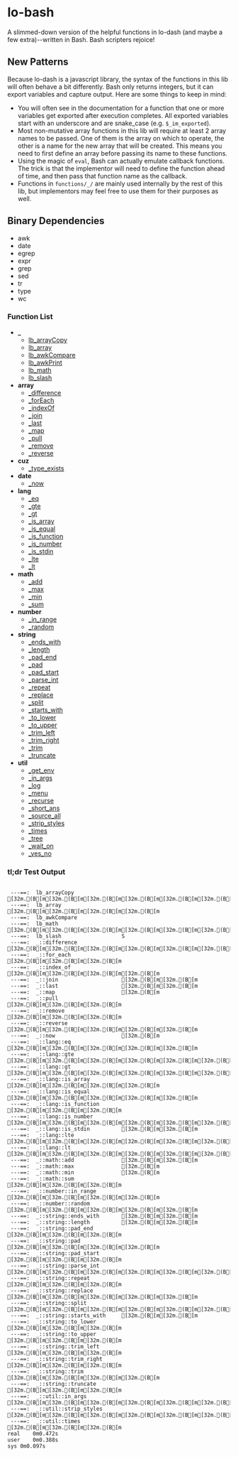 # lo-bash
A slimmed-down version of the helpful functions in lo-dash (and maybe a few extra)--written in Bash. Bash scripters rejoice!


New Patterns
------------

Because lo-dash is a javascript library, the syntax of the functions in this lib will often behave a bit differently. Bash only returns integers, but it can export variables and capture output. Here are some things to keep in mind:

- You will often see in the documentation for a function that one or more variables get exported after execution completes. All exported variables start with an underscore and are snake_case (e.g. `$_im_exported`).
- Most non-mutative array functions in this lib will require at least 2 array names to be passed. One of them is the array on which to operate, the other is a name for the new array that will be created. This means you need to first define an array before passing its name to these functions.
- Using the magic of `eval`, Bash can actually emulate callback functions. The trick is that the implementor will need to define the function ahead of time, and then pass that function name as the callback.
- Functions in `functions/_/` are mainly used internally by the rest of this lib, but implementors may feel free to use them for their purposes as well.


Binary Dependencies
-------------------
- awk
- date
- egrep
- expr
- grep
- sed
- tr
- type
- wc


### Function List

- **_**
  - [lb_arrayCopy](https://github.com/Smolations/lo-bash/blob/master/functions/_/lb_arrayCopy.sh)
  - [lb_array](https://github.com/Smolations/lo-bash/blob/master/functions/_/lb_array.sh)
  - [lb_awkCompare](https://github.com/Smolations/lo-bash/blob/master/functions/_/lb_awkCompare.sh)
  - [lb_awkPrint](https://github.com/Smolations/lo-bash/blob/master/functions/_/lb_awkPrint.sh)
  - [lb_math](https://github.com/Smolations/lo-bash/blob/master/functions/_/lb_math.sh)
  - [lb_slash](https://github.com/Smolations/lo-bash/blob/master/functions/_/lb_slash.sh)
- **array**
  - [_difference](https://github.com/Smolations/lo-bash/blob/master/functions/array/difference.sh)
  - [_forEach](https://github.com/Smolations/lo-bash/blob/master/functions/array/forEach.sh)
  - [_indexOf](https://github.com/Smolations/lo-bash/blob/master/functions/array/indexOf.sh)
  - [_join](https://github.com/Smolations/lo-bash/blob/master/functions/array/join.sh)
  - [_last](https://github.com/Smolations/lo-bash/blob/master/functions/array/last.sh)
  - [_map](https://github.com/Smolations/lo-bash/blob/master/functions/array/map.sh)
  - [_pull](https://github.com/Smolations/lo-bash/blob/master/functions/array/pull.sh)
  - [_remove](https://github.com/Smolations/lo-bash/blob/master/functions/array/remove.sh)
  - [_reverse](https://github.com/Smolations/lo-bash/blob/master/functions/array/reverse.sh)
- **cuz**
  - [_type_exists](https://github.com/Smolations/lo-bash/blob/master/functions/cuz/type_exists.sh)
- **date**
  - [_now](https://github.com/Smolations/lo-bash/blob/master/functions/date/now.sh)
- **lang**
  - [_eq](https://github.com/Smolations/lo-bash/blob/master/functions/lang/eq.sh)
  - [_gte](https://github.com/Smolations/lo-bash/blob/master/functions/lang/gte.sh)
  - [_gt](https://github.com/Smolations/lo-bash/blob/master/functions/lang/gt.sh)
  - [_is_array](https://github.com/Smolations/lo-bash/blob/master/functions/lang/is_array.sh)
  - [_is_equal](https://github.com/Smolations/lo-bash/blob/master/functions/lang/is_equal.sh)
  - [_is_function](https://github.com/Smolations/lo-bash/blob/master/functions/lang/is_function.sh)
  - [_is_number](https://github.com/Smolations/lo-bash/blob/master/functions/lang/is_number.sh)
  - [_is_stdin](https://github.com/Smolations/lo-bash/blob/master/functions/lang/is_stdin.sh)
  - [_lte](https://github.com/Smolations/lo-bash/blob/master/functions/lang/lte.sh)
  - [_lt](https://github.com/Smolations/lo-bash/blob/master/functions/lang/lt.sh)
- **math**
  - [_add](https://github.com/Smolations/lo-bash/blob/master/functions/math/add.sh)
  - [_max](https://github.com/Smolations/lo-bash/blob/master/functions/math/max.sh)
  - [_min](https://github.com/Smolations/lo-bash/blob/master/functions/math/min.sh)
  - [_sum](https://github.com/Smolations/lo-bash/blob/master/functions/math/sum.sh)
- **number**
  - [_in_range](https://github.com/Smolations/lo-bash/blob/master/functions/number/in_range.sh)
  - [_random](https://github.com/Smolations/lo-bash/blob/master/functions/number/random.sh)
- **string**
  - [_ends_with](https://github.com/Smolations/lo-bash/blob/master/functions/string/ends_with.sh)
  - [_length](https://github.com/Smolations/lo-bash/blob/master/functions/string/length.sh)
  - [_pad_end](https://github.com/Smolations/lo-bash/blob/master/functions/string/pad_end.sh)
  - [_pad](https://github.com/Smolations/lo-bash/blob/master/functions/string/pad.sh)
  - [_pad_start](https://github.com/Smolations/lo-bash/blob/master/functions/string/pad_start.sh)
  - [_parse_int](https://github.com/Smolations/lo-bash/blob/master/functions/string/parse_int.sh)
  - [_repeat](https://github.com/Smolations/lo-bash/blob/master/functions/string/repeat.sh)
  - [_replace](https://github.com/Smolations/lo-bash/blob/master/functions/string/replace.sh)
  - [_split](https://github.com/Smolations/lo-bash/blob/master/functions/string/split.sh)
  - [_starts_with](https://github.com/Smolations/lo-bash/blob/master/functions/string/starts_with.sh)
  - [_to_lower](https://github.com/Smolations/lo-bash/blob/master/functions/string/to_lower.sh)
  - [_to_upper](https://github.com/Smolations/lo-bash/blob/master/functions/string/to_upper.sh)
  - [_trim_left](https://github.com/Smolations/lo-bash/blob/master/functions/string/trim_left.sh)
  - [_trim_right](https://github.com/Smolations/lo-bash/blob/master/functions/string/trim_right.sh)
  - [_trim](https://github.com/Smolations/lo-bash/blob/master/functions/string/trim.sh)
  - [_truncate](https://github.com/Smolations/lo-bash/blob/master/functions/string/truncate.sh)
- **util**
  - [_get_env](https://github.com/Smolations/lo-bash/blob/master/functions/util/get_env.sh)
  - [_in_args](https://github.com/Smolations/lo-bash/blob/master/functions/util/in_args.sh)
  - [_log](https://github.com/Smolations/lo-bash/blob/master/functions/util/log.sh)
  - [_menu](https://github.com/Smolations/lo-bash/blob/master/functions/util/menu.sh)
  - [_recurse](https://github.com/Smolations/lo-bash/blob/master/functions/util/recurse.sh)
  - [_short_ans](https://github.com/Smolations/lo-bash/blob/master/functions/util/short_ans.sh)
  - [_source_all](https://github.com/Smolations/lo-bash/blob/master/functions/util/source_all.sh)
  - [_strip_styles](https://github.com/Smolations/lo-bash/blob/master/functions/util/strip_styles.sh)
  - [_times](https://github.com/Smolations/lo-bash/blob/master/functions/util/times.sh)
  - [_tree](https://github.com/Smolations/lo-bash/blob/master/functions/util/tree.sh)
  - [_wait_on](https://github.com/Smolations/lo-bash/blob/master/functions/util/wait_on.sh)
  - [_yes_no](https://github.com/Smolations/lo-bash/blob/master/functions/util/yes_no.sh)


### tl;dr Test Output

```

 ---==:  lb_arrayCopy               [32m.(B[m[32m.(B[m[32m.(B[m[32m.(B[m[32m.(B[m[32m.(B[m
 ---==:  lb_array                   [32m.(B[m[32m.(B[m[32m.(B[m[32m.(B[m
 ---==:  lb_awkCompare              
 ---==:  lb_math                    [32m.(B[m[32m.(B[m[32m.(B[m[32m.(B[m[32m.(B[m[32m.(B[m
 ---==:  lb_slash                   S
 ---==:  _::difference              [32m.(B[m[32m.(B[m[32m.(B[m[32m.(B[m[32m.(B[m[32m.(B[m[32m.(B[m[32m.(B[m[32m.(B[m[32m.(B[m[32m.(B[m[32m.(B[m[32m.(B[m[32m.(B[m[32m.(B[m[32m.(B[m[32m.(B[m[32m.(B[m
 ---==:  _::for_each                [32m.(B[m[32m.(B[m[32m.(B[m
 ---==:  _::index_of                [32m.(B[m[32m.(B[m[32m.(B[m[32m.(B[m
 ---==:  _::join                    [32m.(B[m[32m.(B[m
 ---==:  _::last                    [32m.(B[m[32m.(B[m
 ---==:  _::map                     [32m.(B[m
 ---==:  _::pull                    [32m.(B[m[32m.(B[m[32m.(B[m
 ---==:  _::remove                  [32m.(B[m[32m.(B[m[32m.(B[m
 ---==:  _::reverse                 [32m.(B[m[32m.(B[m[32m.(B[m[32m.(B[m[32m.(B[m
 ---==:  _::now                     [32m.(B[m
 ---==:  _::lang::eq                [32m.(B[m[32m.(B[m[32m.(B[m[32m.(B[m[32m.(B[m
 ---==:  _::lang::gte               [32m.(B[m[32m.(B[m[32m.(B[m[32m.(B[m[32m.(B[m[32m.(B[m[32m.(B[m[32m.(B[m[32m.(B[m[32m.(B[m[32m.(B[m
 ---==:  _::lang::gt                [32m.(B[m[32m.(B[m[32m.(B[m[32m.(B[m[32m.(B[m[32m.(B[m[32m.(B[m[32m.(B[m
 ---==:  _::lang::is_array          [32m.(B[m[32m.(B[m[32m.(B[m[32m.(B[m
 ---==:  _::lang::is_equal          [32m.(B[m[32m.(B[m[32m.(B[m[32m.(B[m[32m.(B[m
 ---==:  _::lang::is_function       [32m.(B[m[32m.(B[m[32m.(B[m
 ---==:  _::lang::is_number         [32m.(B[m[32m.(B[m[32m.(B[m[32m.(B[m[32m.(B[m[32m.(B[m[32m.(B[m[32m.(B[m[32m.(B[m[32m.(B[m
 ---==:  _::lang::is_stdin          [32m.(B[m[32m.(B[m
 ---==:  _::lang::lte               [32m.(B[m[32m.(B[m[32m.(B[m[32m.(B[m[32m.(B[m[32m.(B[m[32m.(B[m[32m.(B[m[32m.(B[m[32m.(B[m[32m.(B[m
 ---==:  _::lang::lt                [32m.(B[m[32m.(B[m[32m.(B[m[32m.(B[m[32m.(B[m[32m.(B[m[32m.(B[m[32m.(B[m
 ---==:  _::math::add               [32m.(B[m[32m.(B[m
 ---==:  _::math::max               [32m.(B[m
 ---==:  _::math::min               [32m.(B[m
 ---==:  _::math::sum               [32m.(B[m[32m.(B[m[32m.(B[m
 ---==:  _::number::in_range        [32m.(B[m[32m.(B[m[32m.(B[m[32m.(B[m
 ---==:  _::number::random          [32m.(B[m[32m.(B[m[32m.(B[m[32m.(B[m[32m.(B[m
 ---==:  _::string::ends_with       [32m.(B[m[32m.(B[m
 ---==:  _::string::length          [32m.(B[m[32m.(B[m
 ---==:  _::string::pad_end         [32m.(B[m[32m.(B[m[32m.(B[m
 ---==:  _::string::pad             [32m.(B[m[32m.(B[m[32m.(B[m[32m.(B[m
 ---==:  _::string::pad_start       [32m.(B[m[32m.(B[m[32m.(B[m
 ---==:  _::string::parse_int       [32m.(B[m[32m.(B[m[32m.(B[m[32m.(B[m[32m.(B[m[32m.(B[m
 ---==:  _::string::repeat          [32m.(B[m[32m.(B[m[32m.(B[m
 ---==:  _::string::replace         [32m.(B[m[32m.(B[m[32m.(B[m[32m.(B[m[32m.(B[m
 ---==:  _::string::split           [32m.(B[m[32m.(B[m[32m.(B[m[32m.(B[m[32m.(B[m[32m.(B[m[32m.(B[m[32m.(B[m[32m.(B[m[32m.(B[m[32m.(B[m[32m.(B[m
 ---==:  _::string::starts_with     [32m.(B[m[32m.(B[m
 ---==:  _::string::to_lower        [32m.(B[m[32m.(B[m[32m.(B[m
 ---==:  _::string::to_upper        [32m.(B[m[32m.(B[m[32m.(B[m
 ---==:  _::string::trim_left       [32m.(B[m[32m.(B[m[32m.(B[m
 ---==:  _::string::trim_right      [32m.(B[m[32m.(B[m[32m.(B[m
 ---==:  _::string::trim            [32m.(B[m[32m.(B[m[32m.(B[m[32m.(B[m
 ---==:  _::string::truncate        [32m.(B[m[32m.(B[m[32m.(B[m
 ---==:  _::util::in_args           [32m.(B[m[32m.(B[m[32m.(B[m[32m.(B[m[32m.(B[m[32m.(B[m[32m.(B[m[32m.(B[m[32m.(B[m[32m.(B[m[32m.(B[m[32m.(B[m[32m.(B[m[32m.(B[m[32m.(B[m[32m.(B[m[32m.(B[m[32m.(B[m
 ---==:  _::util::strip_styles      [32m.(B[m[32m.(B[m[32m.(B[m[32m.(B[m[32m.(B[m[32m.(B[m[32m.(B[m[32m.(B[m[32m.(B[m
 ---==:  _::util::times             [32m.(B[m[32m.(B[m[32m.(B[m
real	0m0.472s
user	0m0.388s
sys	0m0.097s

```
